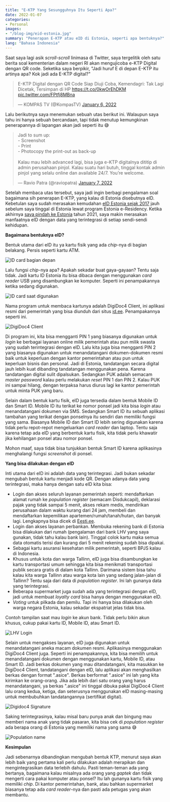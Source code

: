 ```yaml
---
title: "E-KTP Yang Sesungguhnya Itu Seperti Apa?" 
date: 2022-01-07
categories:
- Personal
images:
- "/blog-img/eid-estonia.jpg"
summary: "Penerapan E-KTP atau eID di Estonia, seperti apa bentuknya?"
lang: "Bahasa Indonesia"
---
```


Saat saya lagi asik *scroll-scroll* linimasa di Twitter, saya tergelitik oleh satu berita soal kementerian dalam negeri RI akan mengujicoba e-KTP Digital dengan QR code. Seketika saya berpikir, "Jadi huruf E di depan E-KTP itu artinya apa? Kok jadi ada E-KTP digital?" 

<blockquote class="twitter-tweet"><p lang="in" dir="ltr">E-KTP Digital dengan QR Code Siap Diuji Coba, Kemendagri: Tak Lagi Dicetak, Tersimpan di HP <a href="https://t.co/0kwOrEhDKM">https://t.co/0kwOrEhDKM</a> <a href="https://t.co/FPtfj8MBna">pic.twitter.com/FPtfj8MBna</a></p>&mdash; KOMPAS TV (@KompasTV) <a href="https://twitter.com/KompasTV/status/1479002812264505346?ref_src=twsrc%5Etfw">January 6, 2022</a></blockquote> <script async src="https://platform.twitter.com/widgets.js" charset="utf-8"></script>

Lalu berikutnya saya menemukan sebuah utas berikut ini. Walaupun saya tahu ini hanya sebuah bercandaan, tapi tidak menutup kemungkinan penerapannya di lapangan akan jadi seperti itu 😅

<blockquote class="twitter-tweet"><p lang="in" dir="ltr">Jadi to sum up:<br>- Screenshot<br>- Print<br>- Photocopy the print-out as back-up<br><br>Kalau mau lebih advanced lagi, bisa juga e-KTP digitalnya dititip di admin perusahaan pinjol. Kalau suatu hari butuh, tinggal kontak admin pinjol yang selalu online dan available 24/7. You’re welcome.</p>&mdash; Ravio Patra (@raviopatra) <a href="https://twitter.com/raviopatra/status/1479439405957873664?ref_src=twsrc%5Etfw">January 7, 2022</a></blockquote> <script async src="https://platform.twitter.com/widgets.js" charset="utf-8"></script>

Setelah membaca utas tersebut, saya jadi ingin berbagi pengalaman soal bagaimana sih penerapan E-KTP, yang kalau di Estonia disebutnya eID. Kebetulan saya sudah merasakan kemudahan [eID Estonia sejak 2017](/business/pengalaman-mengagumkan-mendaftarkan-perusahaan-di-estonia) jauh sebelum saya tinggal di Estonia lewat program Estonia e-Residency. Ketika akhirnya [saya pindah ke Estonia](/personal/bye-bali-sampai-jumpa-lagi) tahun 2021, saya makin merasakan manfaatnya eID dengan data yang terintegrasi di setiap sendi-sendi kehidupan.

**Bagaimana bentuknya eID?**

Bentuk utama dari eID itu ya kartu fisik yang ada *chip*-nya di bagian belakang. Persis seperti kartu ATM.

![ID card bagian depan](/blog-img/eid-estonia.jpg)

Lalu fungsi *chip*-nya apa? Apakah sekadar buat gaya-gayaan? Tentu saja tidak. Jadi kartu ID Estonia itu bisa dibaca dengan menggunakan *card reader* USB yang disambungkan ke komputer. Seperti ini penampakannya ketika sedang digunakan.

![ID card saat digunakan](/blog-img/eid-estonia-back.jpg)

Nama program untuk membaca kartunya adalah DigiDoc4 Client, ini aplikasi resmi dari pemerintah yang bisa diunduh dari situs [id.ee](https://id.ee). Penampakannya seperti ini.

![DigiDoc4 Client](/blog-img/digidoc-1.jpg)

Di program ini, kita bisa mengganti PIN 1 yang biasanya digunakan untuk *login* ke berbagai layanan online milik pemerintah atau pun milik swasta yang sudah terintegrasi dengan eID. Lalu kita juga bisa mengganti PIN 2 yang biasanya digunakan untuk menandatangani dokumen-dokumen resmi baik untuk keperluan dengan kantor pemerintahan atau pun untuk keperluan bisnis dan personal. Jadi di Estonia, tandatangan secara digital jauh lebih kuat dibanding tandatangan menggunakan pena. Karena tandatangan digital sulit dipalsukan. Sedangkan PUK adalah semacam *master password* kalau perlu melakukan *reset* PIN 1 dan PIN 2. Kalau PUK ini sampai hilang, dengan terpaksa harus diurus lagi ke kantor pemerintah untuk minta PUK yang baru. 

Selain dalam bentuk kartu fisik, eID juga tersedia dalam bentuk Mobile ID dan Smart ID. Mobile ID itu terikat ke nomor ponsel jadi kita bisa *login* atau menandatangani dokumen via SMS. Sedangkan Smart ID itu sebuah aplikasi tambahan yang terikat dengan ponselnya itu sendiri dan memiliki fungsi yang sama. Biasanya Mobile ID dan Smart ID lebih sering digunakan karena tidak perlu repot-repot mengeluarkan *card reader* dan laptop. Tentu saja karena tetap ada eID yang berbentuk kartu fisik, kita tidak perlu khawatir jika kehilangan ponsel atau nomor ponsel.

Mohon maaf, saya tidak bisa tunjukkan bentuk Smart ID karena aplikasinya menghalangi fungsi *screenshot* di ponsel.

**Yang bisa dilakukan dengan eID**

Inti utama dari eID ini adalah data yang terintegrasi. Jadi bukan sekadar mengubah bentuk kartu menjadi kode QR. Dengan adanya data yang terintegrasi, maka hanya dengan satu eID kita bisa:

- Login dan akses seluruh layanan pemerintah seperti: mendaftarkan alamat rumah ke *population register* (semacam Disdukcapil), deklarasi pajak yang tidak sampai 5 menit, akses rekam medis, mendirikan perusahaan dalam waktu kurang dari 24 jam, membeli dan mendaftarkan kepemilikan apartemen/rumah/tanah/hutan, dan banyak lagi. Lengkapnya bisa dicek di [Eesti.ee](https://eesti.ee).
- Login dan akses layanan perbankan. Membuka rekening bank di Estonia bisa dilakukan dari rumah (pengalaman dari bank LHV yang saya gunakan, tidak tahu kalau bank lain). Tinggal colok kartu maka semua data otomatis terisi dan kurang dari 5 menit rekening sudah bisa dipakai.
- Sebagai kartu asuransi kesehatan milik pemerintah, seperti BPJS kalau di Indonesia.
- Khusus untuk kota dan warga Tallinn, eID juga bisa disambungkan ke kartu transportasi umum sehingga kita bisa menikmati transportasi publik secara gratis di dalam kota Tallinn. Darimana sistem bisa tahu kalau kita warga Tallinn atau warga kota lain yang sedang jalan-jalan di Tallinn? Tentu saja dari data di *population register*. Ini lah gunanya data yang terintegrasi.
- Beberapa supermarket juga sudah ada yang terintegrasi dengan eID, jadi untuk membuat *loyalty card* bisa hanya dengan menggunakan eID.
- *Voting* untuk pilkada dan pemilu. Tapi ini hanya bisa dilakukan oleh warga negara Estonia, kalau sekadar ekspatriat jelas tidak bisa. 

Contoh tampilan saat mau *login* ke akun bank. Tidak perlu bikin akun khusus, cukup pakai kartu ID, Mobile ID, atau Smart ID.

![LHV Login](/blog-img/lhv-login.jpg)

Selain untuk mengakses layanan, eID juga digunakan untuk menandatangani aneka macam dokumen resmi. Aplikasinya menggunakan DigiDoc4 Client juga. Seperti ini penampakannya, kita bisa memilih untuk menandatangani dokumen dengan menggunakan kartu, Mobile ID, atau Smart ID. Jadi berkas dokumen yang mau ditandatangani, kita masukkan ke DigiDoc4 Client, tandatangani dengan eID, lalu aplikasi akan menghasilkan berkas dengan format ".asice". Berkas berformat ".asice" ini lah yang kita kirimkan ke orang-orang. Jika ada lebih dari satu orang yang harus menandatangani, ya berkas ".asice" ini tinggal dibuka pakai DigiDoc4 Client lalu orang kedua, ketiga, dan seterusnya menggunakan eID masing-masing untuk membubuhkan tandatangannya (sertifikat digital).

![Digidoc4 Signature](/blog-img/digidoc-2.jpg)

Saking terintegrasinya, kalau misal baru punya anak dan bingung mau memberi nama anak yang tidak pasaran, kita bisa cek di *population register* ada berapa orang di Estonia yang memiliki nama yang sama 😅 

![Population name](/blog-img/population-names.jpg)

**Kesimpulan**

Jadi sebenarnya dibandingkan mengubah bentuk KTP, menurut saya akan lebih baik yang pertama kali perlu dilakukan adalah merapikan dan mengintegrasikan data terlebih dahulu. Pasti teman-teman ada yang bertanya, bagaimana kalau misalnya ada orang yang *gaptek* dan tidak mengerti cara pakai komputer atau ponsel? Itu lah gunanya kartu fisik yang memiliki *chip*. Di kantor pemerintahan, bank, atau bahkan supermarket biasanya tetap ada *card reader*-nya dan pasti ada petugas yang akan membantu.
